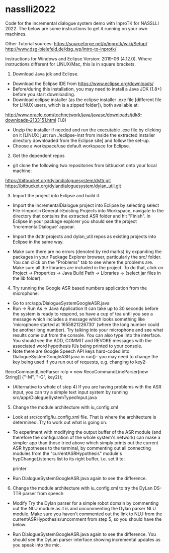 # nasslli2022
Code for the incremental dialogue system demo with InproTK for NASSLLI 2022. The below are some instructions to get it running on your own machines.

Other Tutorial sources:
https://sourceforge.net/p/inprotk/wiki/Setup/
http://www.dsg-bielefeld.de/dsg_wp/intro-to-inprotk/

Instructions for Windows and Eclipse Version: 2019-06 (4.12.0). Where instructions different for LINUX/Mac, this is in square brackets.

1. Download Java jdk and Eclipse.
* Download the Eclipse IDE from https://www.eclipse.org/downloads/
* Before/during this installation, you may need to install a Java JDK (1.8+) before you start downloading.
* Download eclipse installer (as the eclipse installer .exe file [different file for LINUX users, which is a zipped folder]), both available at:
 
http://www.oracle.com/technetwork/java/javase/downloads/jdk8-downloads-2133151.html (1.8)

* Unzip the installer if needed and run the executable .exe file by clicking on it [LINUX: just run ./eclipse-inst from inside the extracted installer directory downloaded from the Eclipse site] and follow the set-up.
* Choose a workspace/use default workspace for Eclipse.

2. Get the dependent repos
* git clone the following two repositories from bitbucket onto your local machine:

https://bitbucket.org/dylandialoguesystem/dsttr.git
https://bitbucket.org/dylandialoguesystem/dylan_util.git


3. Import the project into Eclipse and build it.
* Import the IncrementalDialogue project into Eclipse by selecting select File->Import->General->Existing Projects into Workspace, navigate to the directory that contains the extracted ASR folder and hit "Finish". In Eclipse in your package explorer you should see the project 'IncrementalDialogue' appear.

* Import the dsttr projects and dylan_util repos as existing projects into Eclipse in the same way.

* Make sure there are no errors (denoted by red marks) by expanding the packages in your Package Explorer browser, particularly the src/ folder. You can click on the "Problems" tab to see where the problems are. Make sure all the libraries are included in the project. To do that, click on Project -> Properties -> Java Build Path -> Libraries -> (select jar files in the lib folder).

4. Try running the Google ASR based numbers application from the microphone:
* Go to src/app/DialogueSystemGoogleASR.java
* Run -> Run As -> Java Application
It can take up to 30 seconds before the system is ready to respond, so have a cup of tea until you see a message which includes a message which looks something like 'microphone started at 1655821226730' (where the long number could be another long number). Try talking into your microphone and see what results come out from the console.  You can also type into the interface. You should see the ADD, COMMIT and REVOKE messages with the associated word hypothesis IUs being printed to your console.
* Note there are Google Speech API keys hard-coded into DialogueSystemGoogleASR.java in run()- you may need to change the key being used if you run out of requests, e.g. changing to key2:

RecoCommandLineParser rclp = new RecoCommandLineParser(new String[] {"-M", "-G", key2});

* (Alternative to whole of step 4) If you are having problems with the ASR input, you can try a simple text input system by running src/app/DialogueSystemTypedInput.java


5. Change the module architecture with iu_config.xml
* Look at src/config/iu_config.xml file. That is where the architecture is determined. Try to work out what is going on.
* To experiment with modifying the output buffer of the ASR module (and therefore the configuration of the whole system's network) can make a simpler app than those tried above which simply prints out the current ASR hypotheses to the terminal, by commenting out all connecting modules from the "currentASRHypothesis" module's hypChangeListeners list to its right buffer, i.e. set it to:

     <component name="currentASRHypothesis" type="inpro.incremental.source.SphinxASR"> 
        <property name="frontend" value="${frontend}" />
        <property name="asrFilter" value="${deltifier}" />
        <property name="brutalPruner" value="trivialPruner"/>
        <property name="baseData" value="${baseData}" />
        <propertylist name="hypChangeListeners">
        	<item>printer</item>
        	<!--<item>ASRanalyzer</item>-->
        	<!--<item>NLU</item>-->
        </propertylist>
    </component> 
        
* Run DialogueSystemGoogleASR.java again to see the difference.
        	
6. Change the module architecture with iu_config.xml to try the DyLan DS-TTR parser from speech
* Modify Try the Dylan parser for a simple robot domain by commenting out the NLU module as it is and uncommenting the Dylan parser NLU module. Make sure you haven't commented out the link to NLU from the currentASRHypothesis/uncomment from step 5, so you should have the below:

    
     <!--A simple DS-TTR parsing module which just parses every word-->
     <property name="grammar" value="2015-english-ttr-robot"/> <!-- name of the DS-TTR folder -->
  
     <component name="NLU" type="module.nlu.NLUparserDSTTR">
   	<property name="grammar" value="${grammar}"/>
   	<property name="language" value="${language}"/>
        <propertylist name="hypChangeListeners">
        </propertylist>
    </component>

    <!--
    <component name="NLU" type="module.nlu.NLUnumbers">
   	<property name="grammar" value="${grammar}"/>
   	<property name="language" value="${language}"/>
        <propertylist name="hypChangeListeners">
        <item>DM</item> 
        </propertylist>
    </component>
     -->

* Run DialogueSystemGoogleASR.java again to see the difference. You should see the DyLan parser interface showing incremental updates as you speak into the mic. 



